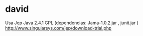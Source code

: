 # david
Usa Jep Java 2.4.1 GPL (dependencias: Jama-1.0.2.jar , junit.jar )
http://www.singularsys.com/jep/download-trial.php
